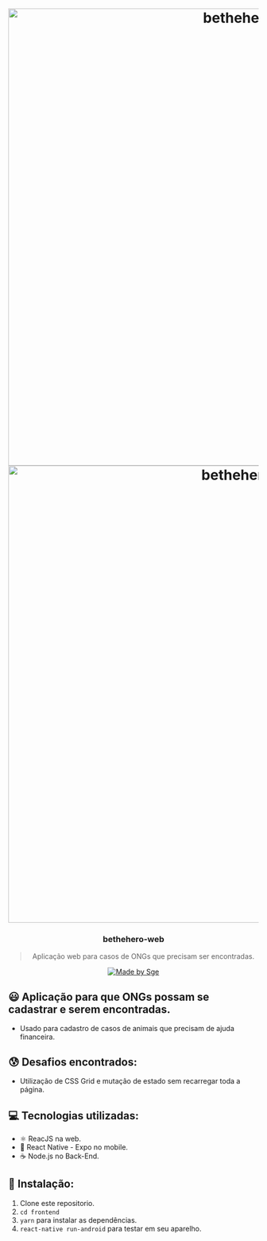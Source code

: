 <h1 align="center">
    <img alt="bethehero1" src="https://i.imgur.com/fMrUbkg.png" width="920" heigth="518" />
    <img alt="bethehero2" src="https://i.imgur.com/mQvtoXb.png" width="920" heigth="518" />
</h1>

<h3 align="center">
  bethehero-web
</h3>

<blockquote align="center">Aplicação web para casos de ONGs que precisam ser encontradas.</blockquote>

<p align="center">
  <a href="http://sgeinformatica.com.br/">
    <img alt="Made by Sge" src="https://i.imgur.com/Dm7Xym9.png">
  </a>
</p>

## :smiley: Aplicação para que ONGs possam se cadastrar e serem encontradas.

- Usado para cadastro de casos de animais que precisam de ajuda financeira.

## :cold_sweat: Desafios encontrados:

- Utilização de CSS Grid e mutação de estado sem recarregar toda a página.

## :computer: Tecnologias utilizadas:

- ⚛️ ReacJS na web.
- :iphone: React Native - Expo no mobile.
- ☕️ Node.js no Back-End.

## :dvd: Instalação:

1. Clone este repositorio.
2. `cd frontend`<br />
3. `yarn` para instalar as dependências.<br />
4. `react-native run-android` para testar em seu aparelho.<br />
